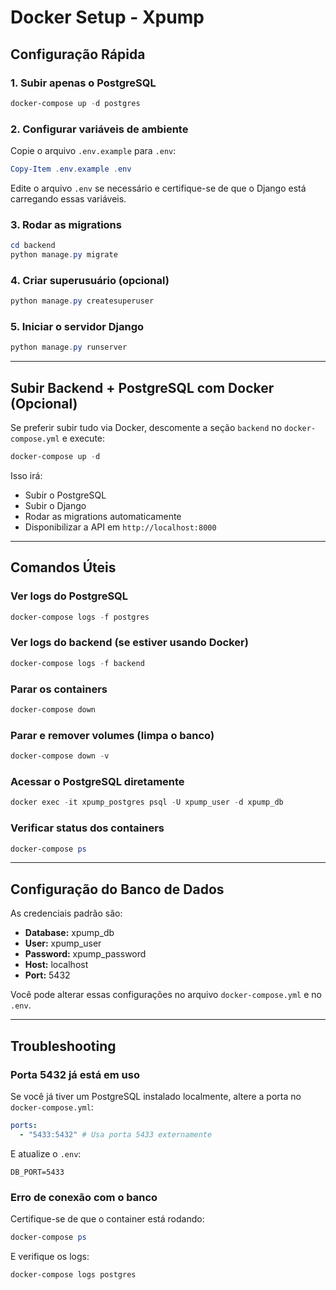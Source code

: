 # Docker Setup - Xpump

## Configuração Rápida

### 1. Subir apenas o PostgreSQL

```powershell
docker-compose up -d postgres
```

### 2. Configurar variáveis de ambiente

Copie o arquivo `.env.example` para `.env`:

```powershell
Copy-Item .env.example .env
```

Edite o arquivo `.env` se necessário e certifique-se de que o Django está carregando essas variáveis.

### 3. Rodar as migrations

```powershell
cd backend
python manage.py migrate
```

### 4. Criar superusuário (opcional)

```powershell
python manage.py createsuperuser
```

### 5. Iniciar o servidor Django

```powershell
python manage.py runserver
```

---

## Subir Backend + PostgreSQL com Docker (Opcional)

Se preferir subir tudo via Docker, descomente a seção `backend` no `docker-compose.yml` e execute:

```powershell
docker-compose up -d
```

Isso irá:

- Subir o PostgreSQL
- Subir o Django
- Rodar as migrations automaticamente
- Disponibilizar a API em `http://localhost:8000`

---

## Comandos Úteis

### Ver logs do PostgreSQL

```powershell
docker-compose logs -f postgres
```

### Ver logs do backend (se estiver usando Docker)

```powershell
docker-compose logs -f backend
```

### Parar os containers

```powershell
docker-compose down
```

### Parar e remover volumes (limpa o banco)

```powershell
docker-compose down -v
```

### Acessar o PostgreSQL diretamente

```powershell
docker exec -it xpump_postgres psql -U xpump_user -d xpump_db
```

### Verificar status dos containers

```powershell
docker-compose ps
```

---

## Configuração do Banco de Dados

As credenciais padrão são:

- **Database:** xpump_db
- **User:** xpump_user
- **Password:** xpump_password
- **Host:** localhost
- **Port:** 5432

Você pode alterar essas configurações no arquivo `docker-compose.yml` e no `.env`.

---

## Troubleshooting

### Porta 5432 já está em uso

Se você já tiver um PostgreSQL instalado localmente, altere a porta no `docker-compose.yml`:

```yaml
ports:
  - "5433:5432" # Usa porta 5433 externamente
```

E atualize o `.env`:

```
DB_PORT=5433
```

### Erro de conexão com o banco

Certifique-se de que o container está rodando:

```powershell
docker-compose ps
```

E verifique os logs:

```powershell
docker-compose logs postgres
```
